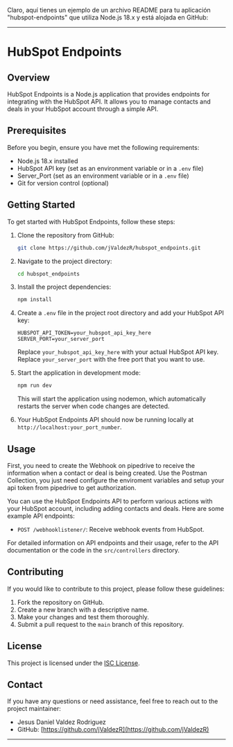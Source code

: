 Claro, aquí tienes un ejemplo de un archivo README para tu aplicación "hubspot-endpoints" que utiliza Node.js 18.x y está alojada en GitHub:

---

# HubSpot Endpoints

## Overview

HubSpot Endpoints is a Node.js application that provides endpoints for integrating with the HubSpot API. It allows you to manage contacts and deals in your HubSpot account through a simple API.

## Prerequisites

Before you begin, ensure you have met the following requirements:

- Node.js 18.x installed
- HubSpot API key (set as an environment variable or in a `.env` file)
- Server_Port (set as an environment variable or in a `.env` file)
- Git for version control (optional)

## Getting Started

To get started with HubSpot Endpoints, follow these steps:

1. Clone the repository from GitHub:

   ```bash
   git clone https://github.com/jValdezR/hubspot_endpoints.git
   ```

2. Navigate to the project directory:

   ```bash
   cd hubspot_endpoints
   ```

3. Install the project dependencies:

   ```bash
   npm install
   ```

4. Create a `.env` file in the project root directory and add your HubSpot API key:

   ```env
   HUBSPOT_API_TOKEN=your_hubspot_api_key_here
   SERVER_PORT=your_server_port
   ```

   Replace `your_hubspot_api_key_here` with your actual HubSpot API key.
   Replace `your_server_port` with the free port that you want to use.

5. Start the application in development mode:

   ```bash
   npm run dev
   ```

   This will start the application using nodemon, which automatically restarts the server when code changes are detected.

6. Your HubSpot Endpoints API should now be running locally at `http://localhost:your_port_number`.

## Usage

First, you need to create the Webhook on pipedrive to receive the information when a contact or deal is being created. Use the Postman Collection, you just need configure the enviroment variables and setup your api token from pipedrive to get authorization.

You can use the HubSpot Endpoints API to perform various actions with your HubSpot account, including adding contacts and deals. Here are some example API endpoints:

- `POST /webhooklistener/`: Receive webhook events from HubSpot.

For detailed information on API endpoints and their usage, refer to the API documentation or the code in the `src/controllers` directory.

## Contributing

If you would like to contribute to this project, please follow these guidelines:

1. Fork the repository on GitHub.
2. Create a new branch with a descriptive name.
3. Make your changes and test them thoroughly.
4. Submit a pull request to the `main` branch of this repository.

## License

This project is licensed under the [ISC License](LICENSE).

## Contact

If you have any questions or need assistance, feel free to reach out to the project maintainer:

- Jesus Daniel Valdez Rodriguez
- GitHub: [https://github.com/jValdezR](https://github.com/jValdezR)

---